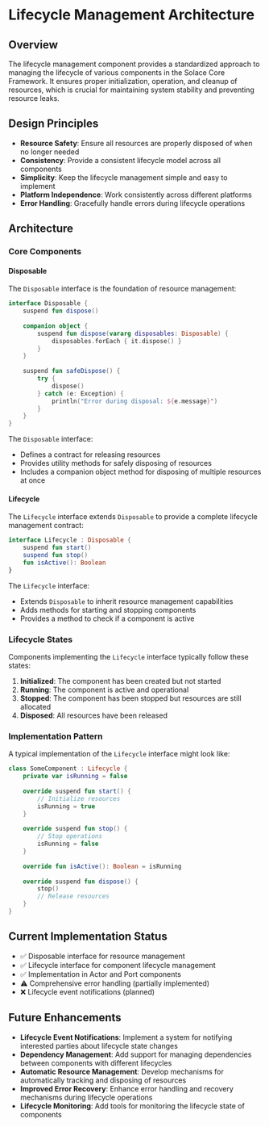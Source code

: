 # Lifecycle Management Architecture

## Overview
The lifecycle management component provides a standardized approach to managing the lifecycle of various components in the Solace Core Framework. It ensures proper initialization, operation, and cleanup of resources, which is crucial for maintaining system stability and preventing resource leaks.

## Design Principles
- **Resource Safety**: Ensure all resources are properly disposed of when no longer needed
- **Consistency**: Provide a consistent lifecycle model across all components
- **Simplicity**: Keep the lifecycle management simple and easy to implement
- **Platform Independence**: Work consistently across different platforms
- **Error Handling**: Gracefully handle errors during lifecycle operations

## Architecture

### Core Components

#### Disposable
The `Disposable` interface is the foundation of resource management:

```kotlin
interface Disposable {
    suspend fun dispose()
    
    companion object {
        suspend fun dispose(vararg disposables: Disposable) {
            disposables.forEach { it.dispose() }
        }
    }
    
    suspend fun safeDispose() {
        try {
            dispose()
        } catch (e: Exception) {
            println("Error during disposal: ${e.message}")
        }
    }
}
```

The `Disposable` interface:
- Defines a contract for releasing resources
- Provides utility methods for safely disposing of resources
- Includes a companion object method for disposing of multiple resources at once

#### Lifecycle
The `Lifecycle` interface extends `Disposable` to provide a complete lifecycle management contract:

```kotlin
interface Lifecycle : Disposable {
    suspend fun start()
    suspend fun stop()
    fun isActive(): Boolean
}
```

The `Lifecycle` interface:
- Extends `Disposable` to inherit resource management capabilities
- Adds methods for starting and stopping components
- Provides a method to check if a component is active

### Lifecycle States
Components implementing the `Lifecycle` interface typically follow these states:

1. **Initialized**: The component has been created but not started
2. **Running**: The component is active and operational
3. **Stopped**: The component has been stopped but resources are still allocated
4. **Disposed**: All resources have been released

### Implementation Pattern
A typical implementation of the `Lifecycle` interface might look like:

```kotlin
class SomeComponent : Lifecycle {
    private var isRunning = false
    
    override suspend fun start() {
        // Initialize resources
        isRunning = true
    }
    
    override suspend fun stop() {
        // Stop operations
        isRunning = false
    }
    
    override fun isActive(): Boolean = isRunning
    
    override suspend fun dispose() {
        stop()
        // Release resources
    }
}
```

## Current Implementation Status
- ✅ Disposable interface for resource management
- ✅ Lifecycle interface for component lifecycle management
- ✅ Implementation in Actor and Port components
- ⚠️ Comprehensive error handling (partially implemented)
- ❌ Lifecycle event notifications (planned)

## Future Enhancements
- **Lifecycle Event Notifications**: Implement a system for notifying interested parties about lifecycle state changes
- **Dependency Management**: Add support for managing dependencies between components with different lifecycles
- **Automatic Resource Management**: Develop mechanisms for automatically tracking and disposing of resources
- **Improved Error Recovery**: Enhance error handling and recovery mechanisms during lifecycle operations
- **Lifecycle Monitoring**: Add tools for monitoring the lifecycle state of components